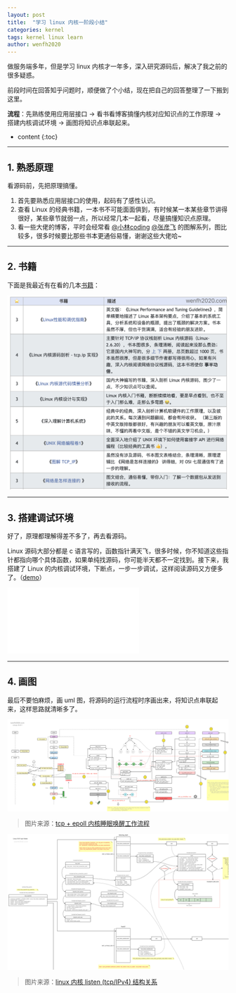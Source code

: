 ```yaml
---
layout: post
title:  "学习 linux 内核一阶段小结"
categories: kernel
tags: kernel linux learn
author: wenfh2020
---
```


做服务端多年，但是学习 linux 内核才一年多，深入研究源码后，解决了我之前的很多疑惑。

前段时间在回答知乎问题时，顺便做了个小结，现在把自己的回答整理了一下搬到这里。

**流程**：先熟练使用应用层接口 -> 看书看博客搞懂内核对应知识点的工作原理 -> 搭建内核调试环境 -> 画图将知识点串联起来。



* content
{:toc}

---

## 1. 熟悉原理

看源码前，先把原理搞懂。

1. 首先要熟悉应用层接口的使用，起码有了感性认识。
2. 查看 Linux 的经典书籍，一本书不可能面面俱到，有时候某一本某些章节讲得很好，某些章节就弱一点，所以经常几本一起看，尽量搞懂知识点原理。
3. 看一些大佬的博客，平时会经常看 [@小林coding](https://www.zhihu.com/people/lin-zhi-rong-8) [@张彦飞](https://www.zhihu.com/people/zhang-yan-fei-26-61) 的图解系列，图比较多，很多时候要比那些书本更通俗易懂，谢谢这些大佬哈~

---

## 2. 书籍

下面是我最近有在看的几本[书籍](https://wenfh2020.com/2021/05/07/my-books/)：

<div align=center><img src="/images/2021-12-16-19-33-56.png" data-action="zoom"/></div>

---

## 3. 搭建调试环境

好了，原理都理解得差不多了，再去看源码。

Linux 源码大部分都是 c 语言写的，函数指针满天飞，很多时候，你不知道这些指针都指向哪个具体函数，如果单纯找源码，你可能半天都不一定找到。接下来，我搭建了 Linux 的内核调试环境，下断点，一步一步调试，这样阅读源码又方便多了。（[demo](https://github.com/wenfh2020/kernel_test)）

<iframe class="bilibili" src="//player.bilibili.com/player.html?aid=592292865&bvid=BV1Sq4y1q7Gv&cid=461543929&page=1&high_quality=1" scrolling="no" border="0" frameborder="no" framespacing="0" allowfullscreen="true"> </iframe>

---

## 4. 画图

最后不要怕麻烦，画 uml 图，将源码的运行流程时序画出来，将知识点串联起来，这样思路就清晰多了。

<div align=center><img src="/images/2021-11-09-11-25-11.png" data-action="zoom"/></div>

> 图片来源：[tcp + epoll 内核睡眠唤醒工作流程](https://wenfh2020.com/2021/12/16/tcp-epoll-wakeup/)

<div align=center><img src="/images/2021-07-27-21-18-33.png" data-action="zoom"/></div>

> 图片来源：[linux 内核 listen (tcp/IPv4) 结构关系](https://processon.com/view/60fa6dfe7d9c083494e37a9a)
